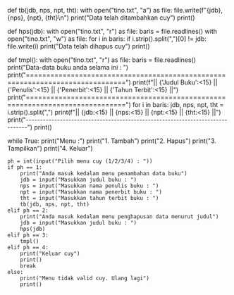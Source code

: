 def tb(jdb, nps, npt, tht):
    with open("tino.txt", "a") as file:
        file.write(f"{jdb}, {nps}, {npt}, {tht}\n")
        print("Data telah ditambahkan cuy")
        print()

def hps(jdb):
    with open("tino.txt", "r") as file:
        baris = file.readlines()
    with open("tino.txt", "w") as file:
        for i in baris:
            if i.strip().split(",")[0] != jdb:
                file.write(i)
        print("Data telah dihapus cuy")
        print()

def tmpl():
    with open("tino.txt", "r") as file:
        baris = file.readlines()
        print("Data-data buku anda selama ini : ")
        print("==============================================================================")
        print(f"|| {'Judul Buku':<15} || {'Penulis':<15} || {'Penerbit':<15} || {'Tahun Terbit':<15} ||")
        print("==============================================================================")
        for i in baris:
            jdb, nps, npt, tht = i.strip().split(",")
            print(f"|| {jdb:<15} || {nps:<15} || {npt:<15} || {tht:<15} ||")
            print("------------------------------------------------------------------------------")
        print()

while True:
    print("Menu :")
    print("1. Tambah")
    print("2. Hapus")
    print("3. Tampilkan")
    print("4. Keluar")

    ph = int(input("Pilih menu cuy (1/2/3/4) : "))
    if ph == 1:
        print("Anda masuk kedalam menu penambahan data buku")
        jdb = input("Masukkan judul buku : ")
        nps = input("Masukkan nama penulis buku : ")
        npt = input("Masukkan nama penerbit buku : ")
        tht = input("Masukkan tahun terbit buku : ") 
        tb(jdb, nps, npt, tht)
    elif ph == 2:
        print("Anda masuk kedalam menu penghapusan data menurut judul")
        jdb = input("Masukkan judul buku : ")
        hps(jdb)
    elif ph == 3:
        tmpl()
    elif ph == 4:
        print("Keluar cuy")
        print()
        break
    else:
        print("Menu tidak valid cuy. Ulang lagi")
        print()
